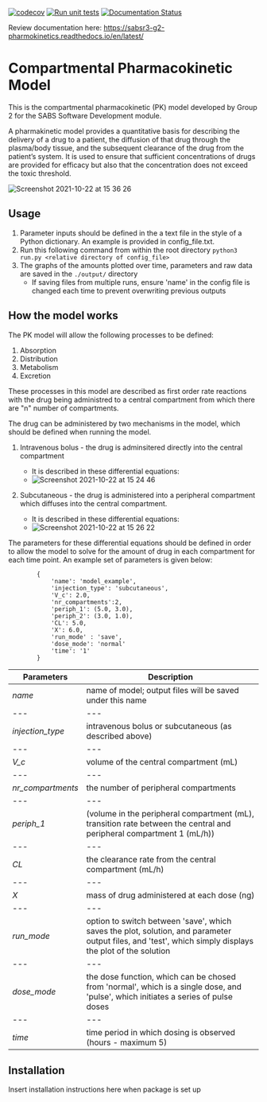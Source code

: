 [![codecov](https://codecov.io/gh/npqst/sabsr3-g2-pharmokinetics/branch/master/graph/badge.svg?token=SBIT61YATN)](https://codecov.io/gh/npqst/sabsr3-g2-pharmokinetics)
[![Run unit tests](https://github.com/npqst/sabsr3-g2-pharmokinetics/actions/workflows/workflow_with_lint.yml/badge.svg)](https://github.com/npqst/sabsr3-g2-pharmokinetics/actions/workflows/workflow_with_lint.yml)
[![Documentation Status](https://readthedocs.org/projects/sabsr3-g2-pharmokinetics/badge/?version=latest)](https://sabsr3-g2-pharmokinetics.readthedocs.io/en/latest/?badge=latest)

Review documentation here: https://sabsr3-g2-pharmokinetics.readthedocs.io/en/latest/

# Compartmental Pharmacokinetic Model

This is the compartmental pharmacokinetic (PK) model developed by Group 2 for the SABS Software Development module. 

A pharmakinetic model provides a quantitative basis for describing the delivery of a drug to a patient, the diffusion of that drug through the plasma/body tissue, and the subsequent clearance of the drug from the patient’s system. It is used to ensure that sufficient concentrations of drugs are provided for efficacy but also that the concentration does not exceed the toxic threshold.

![Screenshot 2021-10-22 at 15 36 26](https://user-images.githubusercontent.com/77674238/138473168-71fa2dae-bf8b-427c-bc7a-641ccd9592df.png)

## Usage

1. Parameter inputs should be defined in the a text file in the style of a Python dictionary. An example is provided in config_file.txt.
2. Run this following command from within the root directory
    `python3 run.py <relative directory of config_file>`
3. The graphs of the amounts plotted over time, parameters and raw data are saved in the `./output/` directory   
    - If saving files from multiple runs, ensure 'name' in the config file is changed each time to prevent overwriting previous outputs

## How the model works 

The PK model will allow the following processes to be defined:
1. Absorption
2. Distribution
3. Metabolism
4. Excretion

These processes in this model are described as first order rate reactions with the drug being administred to a central compartment from which there are "n" number of compartments. 

The drug can be administered by two mechanisms in the model, which should be defined when running the model.
1. Intravenous bolus - the drug is adminsitered directly into the central compartment 
    - It is described in these differential equations:
    - ![Screenshot 2021-10-22 at 15 24 46](https://user-images.githubusercontent.com/77674238/138471144-b4e06fc4-b269-42c7-bf01-58d900bd3395.png)


2. Subcutaneous - the drug is administered into a peripheral compartment which diffuses into the central compartment.
    - It is described in these differential equations:
    - ![Screenshot 2021-10-22 at 15 26 22](https://user-images.githubusercontent.com/77674238/138471461-607f5336-92e0-4546-96aa-3a2354f6494c.png)


The parameters for these differential equations should be defined in order to allow the model to solve for the amount of drug in each compartment for each time point. An example set of parameters is given below:

            {
                'name': 'model_example',
                'injection_type': 'subcutaneous',
                'V_c': 2.0,
                'nr_compartments':2,
                'periph_1': (5.0, 3.0),
                'periph_2': (3.0, 1.0),
                'CL': 5.0,
                'X': 6.0,
                'run_mode' : 'save',
                'dose_mode': 'normal'
                'time': '1'
            }


 Parameters  |  Description 
--- | ---
*name* | name of model; output files will be saved under this name
--- | ---
*injection_type* | intravenous bolus or subcutaneous (as described above)
--- | ---
*V_c* | volume of the central compartment (mL)
--- | ---
*nr_compartments* | the number of peripheral compartments
--- | ---
*periph_1* | (volume in the peripheral compartment (mL), transition rate between the central and peripheral compartment 1 (mL/h))
--- | ---
*CL* | the clearance rate from the central compartment (mL/h)
--- | ---
*X* | mass of drug administered at each dose (ng)
--- | ---
*run_mode* | option to switch between 'save', which saves the plot, solution, and parameter output files, and 'test', which simply displays the plot of the solution
--- | ---
*dose_mode* | the dose function, which can be chosed from 'normal', which is a single dose, and 'pulse', which initiates a series of pulse doses
--- | ---
*time* | time period in which dosing is observed (hours - maximum 5)


## Installation

Insert installation instructions here when package is set up



